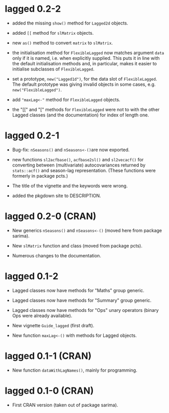 # lagged 0.2-2

* added the missing `show()` method for `Lagged2d` objects.

* added `[[` method for `slMatrix` objects.

* new `as()` method to convert `matrix` to `slMatrix`.

* the initialisation method for `FlexibleLagged` now matches argument `data`
  only if it is named, i.e. when explicitly supplied. This puts it in line with
  the default initialisation methods and, in particular, makes it easier to
  initialise subclasses of `FlexibleLagged`.

- set a prototype, `new("Lagged1d")`, for the data slot of `FlexibleLagged`. The
  default prototype was giving invalid objects in some cases,
  e.g. `new("FlexibleLagged")`.

- add `"maxLag<-"` method for `FlexibleLagged` objects.

- the "[[" and "[" methods for `FlexibleLagged` were not to with the other
  Lagged classes (and the documentation) for index of length one.
  

# lagged 0.2-1

* Bug-fix:  `nSeasons()` and `nSeasons<-()`are now exported.

* new functions `sl2acfbase()`, `acfbase2sl()` and `sl2vecacf()` for converting
  between (multivariate) autocovariances returned by `stats::acf()` and
  season-lag representation. (These functions were formerly in package pcts.)

* The title of the vignette and the keywords were wrong.

* added the pkgdown site to DESCRIPTION.


# lagged 0.2-0 (CRAN)

* New generics `nSeasons()` and `nSeasons<-()` (moved here from package sarima).

* New `slMatrix` function and class (moved from package pcts).

* Numerous changes to the documentation.


# lagged 0.1-2

* Lagged classes now have methods for "Maths" group generic.

* Lagged classes now have methods for "Summary" group generic.

* Lagged classes now have methods for "Ops" unary operators (binary Ops were
  already available).

* New vignette `Guide_lagged` (first draft).

* New function `maxLag<-()` with methods for Lagged objects.


# lagged 0.1-1 (CRAN)

* New function `dataWithLagNames()`, mainly for programming.


# lagged 0.1-0 (CRAN)

* First CRAN version (taken out of package sarima).
